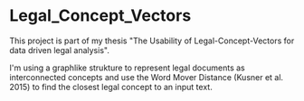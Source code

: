 # Legal_Concept_Vectors
This project is part of my thesis "The Usability of Legal-Concept-Vectors for data driven legal analysis".

I'm using a graphlike strukture to represent legal documents as interconnected concepts and use the Word Mover Distance (Kusner et al. 2015) 
to find the closest legal concept to an input text.   
